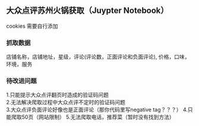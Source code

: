 ## 大众点评苏州火锅获取（Juypter Notebook）
cookies 需要自行添加
###  抓取数据
店铺名称，店铺地址，星级，评论(评论数，正面评论和负面评论), 价格，口味，环境，服务
### 待改进问题
1.只能提示大众点评翻页时造成的验证码问题  
2.无法解决爬取过程中大众点评不定时的验证码问题  
3.大众点评负面评论好像也是正面评论（那你代码里写negative tag？？？）
4.只能爬取50页（网站限制）
5.无法爬取电话，推荐菜（暂时没有找到方法）